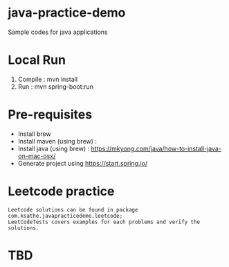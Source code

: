 # java-practice-demo
Sample codes for java applications

# Local Run
 1) Compile : mvn install
 2) Run :  mvn spring-boot:run

# Pre-requisites

  - Install brew
  - Install maven (using brew) :
  - Install java (using brew) : https://mkyong.com/java/how-to-install-java-on-mac-osx/
  - Generate project using https://start.spring.io/

# Leetcode practice
    Leetcode solutions can be found in package com.ksathe.javapracticedemo.leetcode; 
    LeetCodeTests covers examples for each problems and verify the solutions.

# TBD
